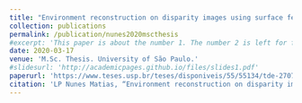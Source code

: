 ```yaml
---
title: "Environment reconstruction on disparity images using surface features and Generative Adversarial Networks"
collection: publications
permalink: /publication/nunes2020mscthesis
#excerpt: 'This paper is about the number 1. The number 2 is left for future work.'
date: 2020-03-17
venue: 'M.Sc. Thesis. University of São Paulo.'
#slidesurl: 'http://academicpages.github.io/files/slides1.pdf'
paperurl: 'https://www.teses.usp.br/teses/disponiveis/55/55134/tde-27072020-163017/publico/LucasPeresNunesMatias_revisada.pdf'
citation: 'LP Nunes Matias, “Environment reconstruction on disparity images using surface features and Generative Adversarial Networks”, M.Sc. Thesis. University of São Paulo, 2020.'
---
```

